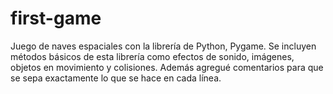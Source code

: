 # first-game

Juego de naves espaciales con la librería de Python, Pygame. 
Se incluyen métodos básicos de esta librería como efectos de sonido, imágenes, objetos en movimiento y colisiones.
Además agregué comentarios para que se sepa exactamente lo que se hace en cada línea.
